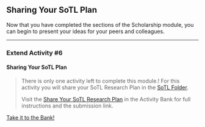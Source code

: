 ## Sharing Your SoTL Plan

Now that you have completed the sections of the Scholarship module, you can begin to present your ideas for your peers and colleagues.

* * *

### Extend Activity #6
#### Sharing Your SoTL Plan
> There is only one activity left to complete this module.! For this activity you will share your SoTL Research Plan in the [SoTL Folder](https://drive.google.com/drive/folders/0BxF8aYjMEXepZ3FmWGlZZGkyRDA?resourcekey=0-X-P5bCpgwR5q4Iqs83bPcg&usp=sharing)_._
>
> Visit the [Share Your SoTL Research Plan](https://elearn.waikato.ac.nz/mod/forum/view.php?id=1649929) in the Activity Bank for full instructions and the submission link.

[Take it to the Bank!](https://elearn.waikato.ac.nz/mod/forum/view.php?id=1649929 ":class=button")
